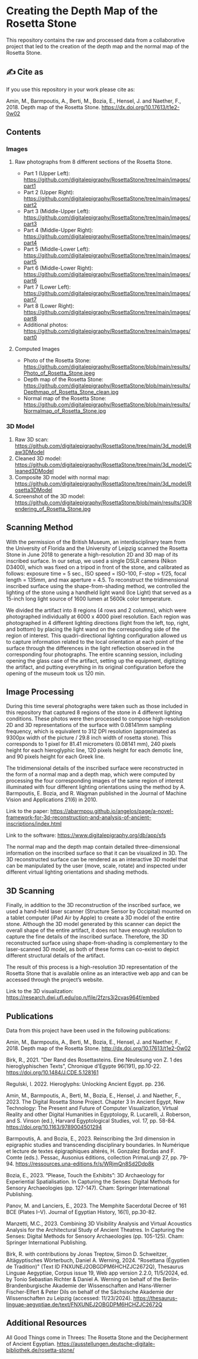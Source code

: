 # Creating the Depth Map of the Rosetta Stone

This repository contains the raw and processed data from a collaborative project that led to the creation of the depth map and the normal map of the Rosetta Stone.

## ✍ Cite as

If you use this repository in your work please cite as:

Amin, M., Barmpoutis, A., Berti, M., Bozia, E., Hensel, J. and Naether, F., 2018. Depth map of the Rosetta Stone. https://dx.doi.org/10.17613/t1e2-0w02

## Contents

### Images

1. Raw photographs from 8 different sections of the Rosetta Stone.

   - Part 1 (Upper Left): https://github.com/digitalepigraphy/RosettaStone/tree/main/images/part1
   - Part 2 (Upper Right): https://github.com/digitalepigraphy/RosettaStone/tree/main/images/part2
   - Part 3 (Middle-Upper Left): https://github.com/digitalepigraphy/RosettaStone/tree/main/images/part3
   - Part 4 (Middle-Upper Right): https://github.com/digitalepigraphy/RosettaStone/tree/main/images/part4
   - Part 5 (Middle-Lower Left): https://github.com/digitalepigraphy/RosettaStone/tree/main/images/part5
   - Part 6 (Middle-Lower Right): https://github.com/digitalepigraphy/RosettaStone/tree/main/images/part6
   - Part 7 (Lower Left): https://github.com/digitalepigraphy/RosettaStone/tree/main/images/part7
   - Part 8 (Lower Right): https://github.com/digitalepigraphy/RosettaStone/tree/main/images/part8
   - Additional photos: https://github.com/digitalepigraphy/RosettaStone/tree/main/images/part0

2. Computed Images

   - Photo of the Rosetta Stone: https://github.com/digitalepigraphy/RosettaStone/blob/main/results/Photo_of_Rosetta_Stone.jpeg
   - Depth map of the Rosetta Stone: https://github.com/digitalepigraphy/RosettaStone/blob/main/results/Depthmap_of_Rosetta_Stone_clean.jpg
   - Normal map of the Rosetta Stone: https://github.com/digitalepigraphy/RosettaStone/blob/main/results/Normalmap_of_Rosetta_Stone.jpg

### 3D Model

1. Raw 3D scan: https://github.com/digitalepigraphy/RosettaStone/tree/main/3d_model/Raw3DModel
2. Cleaned 3D model: https://github.com/digitalepigraphy/RosettaStone/tree/main/3d_model/Cleaned3DModel
3. Composite 3D model with normal map: https://github.com/digitalepigraphy/RosettaStone/tree/main/3d_model/Rosetta3DModel
4. Screenshot of the 3D model: https://github.com/digitalepigraphy/RosettaStone/blob/main/results/3DRendering_of_Rosetta_Stone.jpg

## Scanning Method

With the permission of the British Museum, an interdisciplinary team from the University of Florida and the University of Leipzig scanned the Rosetta Stone in June 2018 to generate a high-resolution 2D and 3D map of its inscribed surface. In our setup, we used a single DSLR camera (Nikon D3400), which was fixed on a tripod in front of the stone, and calibrated as follows: exposure time = 5 sec., ISO speed = ISO-100, F-stop = f/25, focal length = 135mm, and max aperture = 4.5. To reconstruct the tridimensional inscribed surface using the shape-from-shading method, we controlled the lighting of the stone using a handheld light wand (Ice Light) that served as a 15-inch long light source of 1600 lumen at 5600k color temperature.

We divided the artifact into 8 regions (4 rows and 2 columns), which were photographed individually at 6000 x 4000 pixel resolution. Each region was photographed in 4 different lighting directions (light from the left, top, right, and bottom) by placing the light wand on the corresponding side of the region of interest. This quadri-directional lighting configuration allowed us to capture information related to the local orientation at each point of the surface through the differences in the light reflection observed in the corresponding four photographs. The entire scanning session, including opening the glass case of the artifact, setting up the equipment, digitizing the artifact, and putting everything in its original configuration before the opening of the museum took us 120 min.

## Image Processing

During this time several photographs were taken such as those included in this repository that captured 8 regions of the stone in 4 different lighting conditions. These photos were then processed to compose high-resolution 2D and 3D representations of the surface with 0.08141mm sampling frequency, which is equivalent to 312 DPI resolution (approximated as 9300px width of the picture / 29.8 inch width of rosetta stone). This corresponds to 1 pixel for 81.41 micrometers (0.08141 mm), 240 pixels height for each hieroglyphic line, 120 pixels height for each demotic line, and 90 pixels height for each Greek line.

The tridimensional details of the inscribed surface were reconstructed in the form of a normal map and a depth map, which were computed by processing the four corresponding images of the same region of interest illuminated with four different lighting orientations using the method by A. Barmpoutis, E. Bozia, and R. Wagman published in the Journal of Machine Vision and Applications 21(6) in 2010. 

Link to the paper: https://abarmpou.github.io/angelos/page/a-novel-framework-for-3d-reconstruction-and-analysis-of-ancient-inscriptions/index.html

Link to the software: https://www.digitalepigraphy.org/db/app/sfs

The normal map and the depth map contain detailed three-dimensional information on the inscribed surface so that it can be visualized in 3D. The 3D reconstructed surface can be rendered as an interactive 3D model that can be manipulated by the user (move, scale, rotate) and inspected under different virtual lighting orientations and shading methods.

## 3D Scanning

Finally, in addition to the 3D reconstruction of the inscribed surface, we used a hand-held laser scanner (Structure Sensor by Occipital) mounted on a tablet computer (iPad Air by Apple) to create a 3D model of the entire stone. Although the 3D model generated by this scanner can depict the overall shape of the entire artifact, it does not have enough resolution to capture the fine details of the inscribed surface. Therefore, the 3D reconstructed surface using shape-from-shading is complementary to the laser-scanned 3D model, as both of these forms can co-exist to depict different structural details of the artifact.

The result of this process is a high-resolution 3D representation of the Rosetta Stone that is available online as an interactive web app and can be accessed through the project’s website.

Link to the 3D visualization: https://research.dwi.ufl.edu/op.n/file/2fzrs3i2cvas964f/embed

## Publications

Data from this project have been used in the following publications:

Amin, M., Barmpoutis, A., Berti, M., Bozia, E., Hensel, J. and Naether, F., 2018. Depth map of the Rosetta Stone. http://dx.doi.org/10.17613/t1e2-0w02

Birk, R., 2021. "Der Rand des Rosettasteins. Eine Neulesung von Z. 1 des hieroglyphischen Texts", Chronique d'Egypte 96(191), pp.10-22. https://doi.org/10.1484/J.CDE.5.128161

Regulski, I. 2022. Hieroglyphs: Unlocking Ancient Egypt. pp. 236.

Amin, M., Barmpoutis, A., Berti, M., Bozia, E., Hensel, J. and Naether, F., 2023. The Digital Rosetta Stone Project. Chapter 3 In Ancient Egypt, New Technology: The Present and Future of Computer Visualization, Virtual Reality and other Digital Humanities in Egyptology, R. Lucarelli, J. Roberson, and S. Vinson (ed.), Harvard Egyptological Studies, vol. 17, pp. 58-84. https://doi.org/10.1163/9789004501294

Barmpoutis, A. and Bozia, E., 2023. Reinscribing the 3rd dimension in epigraphic studies and transcending disciplinary boundaries. In Numérique et lecture de textes épigraphiques altérés, H. Gonzalez Bordas and F. Comte (eds.). Pessac, Ausonius éditions, collection PrimaLun@ 27, pp. 79-94. https://ressources.una-editions.fr/s/WRjmQn8Sd2Ddp8k

Bozia, E., 2023. “Please, Touch the Exhibits”: 3D Archaeology for Experiential Spatialisation. In Capturing the Senses: Digital Methods for Sensory Archaeologies (pp. 127-147). Cham: Springer International Publishing.

Panov, M. and Lanciers, E., 2023. The Memphite Sacerdotal Decree of 161 BCE (Plates I–V). Journal of Egyptian History, 16(1), pp.30-82.

Manzetti, M.C., 2023. Combining 3D Visibility Analysis and Virtual Acoustics Analysis for the Architectural Study of Ancient Theatres. In Capturing the Senses: Digital Methods for Sensory Archaeologies (pp. 105-125). Cham: Springer International Publishing.

Birk, R. with contributions by Jonas Treptow, Simon D. Schweitzer, Altägyptisches Wörterbuch, Daniel A. Werning, 2024. "Rosettana (Égyptien de Tradition)" (Text ID FNXUNEJ2OBGDPM6HCHZJC2672Q), Thesaurus Linguae Aegyptiae, Corpus issue 19, Web app version 2.2.0, 11/5/2024, ed. by Tonio Sebastian Richter & Daniel A. Werning on behalf of the Berlin-Brandenburgische Akademie der Wissenschaften and Hans-Werner Fischer-Elfert & Peter Dils on behalf of the Sächsische Akademie der Wissenschaften zu Leipzig (accessed: 11/23/2024). https://thesaurus-linguae-aegyptiae.de/text/FNXUNEJ2OBGDPM6HCHZJC2672Q

## Additional Resources

All Good Things come in Threes: The Rosetta Stone and the Decipherment of Ancient Egyptian. https://ausstellungen.deutsche-digitale-bibliothek.de/rosetta-stone/




